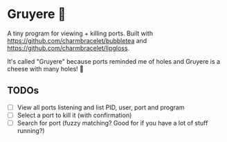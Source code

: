 # Gruyere 🧀
A tiny program for viewing + killing ports. Built with https://github.com/charmbracelet/bubbletea and https://github.com/charmbracelet/lipgloss.

It's called "Gruyere" because ports reminded me of holes and Gruyere is a cheese with many holes! 🧀

## TODOs
- [ ] View all ports listening and list PID, user, port and program
- [ ] Select a port to kill it (with confirmation)
- [ ] Search for port (fuzzy matching? Good for if you have a lot of stuff running?)